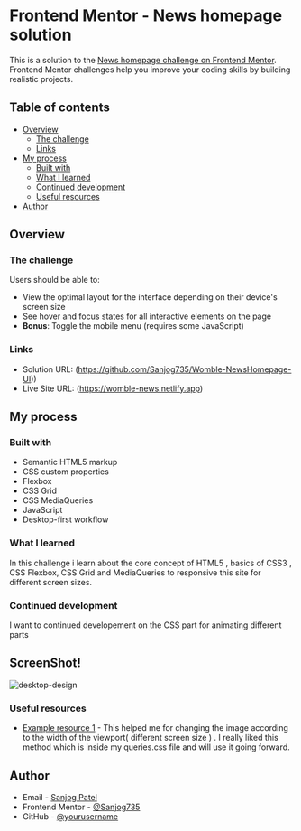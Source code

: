 # Frontend Mentor - News homepage solution

This is a solution to the [News homepage challenge on Frontend Mentor](https://www.frontendmentor.io/challenges/news-homepage-H6SWTa1MFl). Frontend Mentor challenges help you improve your coding skills by building realistic projects.

## Table of contents

- [Overview](#overview)
  - [The challenge](#the-challenge)
  - [Links](#links)
- [My process](#my-process)
  - [Built with](#built-with)
  - [What I learned](#what-i-learned)
  - [Continued development](#continued-development)
  - [Useful resources](#useful-resources)
- [Author](#author)

## Overview

### The challenge

Users should be able to:

- View the optimal layout for the interface depending on their device's screen size
- See hover and focus states for all interactive elements on the page
- **Bonus**: Toggle the mobile menu (requires some JavaScript)

### Links

- Solution URL: (https://github.com/Sanjog735/Womble-NewsHomepage-UI))
- Live Site URL: (https://womble-news.netlify.app)

## My process

### Built with

- Semantic HTML5 markup
- CSS custom properties
- Flexbox
- CSS Grid
- CSS MediaQueries
- JavaScript
- Desktop-first workflow

### What I learned

In this challenge i learn about the core concept of HTML5 , basics of CSS3 , CSS Flexbox, CSS Grid and MediaQueries to responsive this site for different screen sizes.

### Continued development

I want to continued developement on the CSS part for animating different parts

## ScreenShot!

![desktop-design](https://user-images.githubusercontent.com/61593168/208064644-3eae3a9d-138c-4f4b-bf1c-07bea04359ca.jpg)


### Useful resources

- [Example resource 1](https://www.stackoverflow.com) - This helped me for changing the image according to the width of the viewport( different screen size ) . I really liked this method which is inside my queries.css file and will use it going forward.

## Author

- Email - [Sanjog Patel](sanyogp99@gmail.com)
- Frontend Mentor - [@Sanjog735](https://www.frontendmentor.io/profile/Sanjog735)
- GitHub - [@yourusername](https://www.twitter.com/yourusername)
